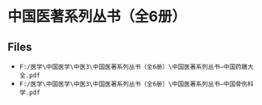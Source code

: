 # 中国医著系列丛书（全6册）

## Files

- `F:/医学\中国医学\中医3\中国医著系列丛书（全6册）\中国医著系列丛书—中国药膳大全.pdf`
- `F:/医学\中国医学\中医3\中国医著系列丛书（全6册）\中国医著系列丛书—中国骨伤科学.pdf`
